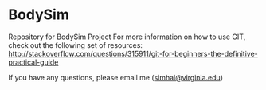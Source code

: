 BodySim
=======

Repository for BodySim Project 
For more information on how to use GIT, check out the following set of resources: 
http://stackoverflow.com/questions/315911/git-for-beginners-the-definitive-practical-guide

If you have any questions, please email me (simhal@virginia.edu)

